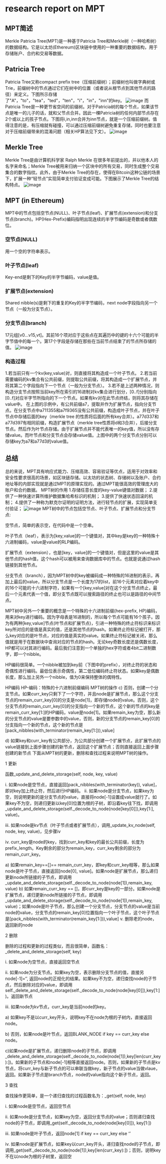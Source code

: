 # research report on MPT
## MPT简述
Merkle Patricia Tree(MPT)是一种基于Patricia Tree和Merkle树（一种哈希树）的数据结构。它是以太坊(Ethereum)区块链中使用的一种重要的数据结构，用于存储账户、合约和交易等数据。
## Patricia Tree
Patricia Tree又称compact prefix tree（压缩前缀树）；前缀树也叫做字典树或Trie，前缀树中的节点通过它们在树中的位置（或者说从根节点到其他节点的路径）来定义。下图所示存储了"A"，"to"，"tea"，"ted"，"ten"，"i"，"in"，"inn"的key。
![image](https://github.com/Ashl703/group-xx/assets/138503504/2b6ecbb2-caa7-4336-9851-7c339a325740)
而Patricia Tree是一种更节省空间的前缀树。对于Patricia树的每个节点，如果该节点是唯一的儿子的话，就和父节点合并。因此一棵Patricia树的任何内部节点存在2个或以上的孩子节点。下图将i,in,inn合并为inn节点，就是一个压缩前缀树。值得注意的是，有压缩就有碰撞，可以通过压缩前缀树避免重复存储，同时也要注意对于压缩前缀带来的混淆问题（相关HP算法见下文）。
![image](https://github.com/Ashl703/group-xx/assets/138503504/4dcad541-df12-4ce2-aa47-c9d77ca93827)
## Merkle Tree
Merkle Tree是由计算机科学家 Ralph Merkle 在很多年前提出的，并以他本人的名字来命名；Merkle Tree被用来归纳一个区块中的所有交易，同时生成整个交易集合的数字指纹。此外，由于Merkle Tree的存在，使得在Bitcoin这种公链的场景下，扩展一种“轻节点”实现简单支付验证变成可能。下图展示了Merkle Tree的结构特点。
![image](https://github.com/Ashl703/group-xx/assets/138503504/31a8b46a-796b-4b9a-b15d-c902ef15507a)
## MPT (in Ethereum)
MPT中的节点包括空节点(NULL)、叶子节点(leaf)、扩展节点(extension)和分支节点(branch)。HP(Hex-Prefix)编码指明出现连续的半字节编码是奇数或者偶数位。
### 空节点(NULL)
用一个空的字符串表示。
### 叶子节点(leaf)
Key-end是剩下的Key的半字节编码，value是值。
### 扩展节点(extension)
Shared nibble(s)是剩下的重复的Key的半字节编码，next node字段指向另一个节点（一般为分支节点）。
### 分支节点(branch)
17元组[v0...v15,vt]。其前16个项对应于这些点在其遍历中的键的十六个可能的半字节值中的每一个。第17个字段是存储在那些在当前节点结束了的节点所存储的值。
![image](https://github.com/Ashl703/group-xx/assets/138503504/04e20deb-9f9e-4bae-9046-98ebbe30af0a)
### 构造过程
1.若当前只有一个kv(key,value)对，则直接将其构造成一个叶子节点。
2.若当前需要编码的kv集合有公共前缀，则提取公共前缀，将其构造成一个扩展节点，并将其第二个字段指向下一个节点（一般为分支节点）。
3.若不是上述两种情况，则构造分支节点按照当前key所在索引的16进制对kv集合进行划分，[0..f]分别指向[0..f]对应半字节所指向的下一个节点。如果有kv对在此节点终结，则将其存储在value中。
在上图的示例中，有公共前缀a7，提取并作为扩展节点，指向分支节点。在分支节点中a711355和a7f9365没有公共前缀，构造成叶子节点，并在叶子节点中存储后面的key（merkle tree 的性质将后面的所有key合并）。a77d337和a77d397有相同前缀，构造扩展节点（merkle tree性质将d和3合并），后接分支节点。然后作为叶节点存储。由于扩展节点并不能代表唯一的key值，所以没有存储value。而叶节点和分支节点会存储value值。上图中的两个分支节点分别可以存储key为a7和a77d3的value值。
## 总结
总的来说，MPT具有响应式能力、压缩高效、容易验证等优点，适用于对效率和安全性要求很高的场景，如区块链存储。以太坊的状态树、存储树以及账户、合约地址等的内部实现就是通过MPT的原理实现的。通过MPT能很高效的管理庞大的账户和合约数据。
MPT树的作用 1.存储任意长度的key-value键值对数据； 2.提供了一种快速计算所维护数据集哈希标识的机制； 3.提供了快速状态回滚的机制； 4.提供了一种称为默克尔证明的证明方法，进行轻节点的扩展，实现简单支付验证；
![image](https://github.com/Ashl703/group-xx/assets/138503504/b167d5d2-1ee5-4ef4-8b50-4139cb27b522)
MPT树中的节点包括空节点、叶子节点、扩展节点和分支节点:

空节点，简单的表示空，在代码中是一个空串。

叶子节点（leaf），表示为[key,value]的一个键值对，其中key是key的一种特殊十六进制编码，value是value的RLP编码。

扩展节点（extension），也是[key，value]的一个键值对，但是这里的value是其他节点的hash值，这个hash可以被用来查询数据库中的节点。也就是说通过hash链接到其他节点。

分支节点（branch），因为MPT树中的key被编码成一种特殊的16进制的表示，再加上最后的value，所以分支节点是一个长度为17的list，前16个元素对应着key中的16个可能的十六进制字符，如果有一个[key,value]对在这个分支节点终止，最后一个元素代表一个值，即分支节点既可以搜索路径的终止也可以是路径的中间节点。

MPT树中另外一个重要的概念是一个特殊的十六进制前缀(hex-prefix, HP)编码，用来对key进行编码。因为字母表是16进制的，所以每个节点可能有16个孩子。因为有两种[key,value]节点(叶节点和扩展节点)，引进一种特殊的终止符标识来标识key所对应的是值是真实的值，还是其他节点的hash。如果终止符标记被打开，那么key对应的是叶节点，对应的值是真实的value。如果终止符标记被关闭，那么值就是用于在数据块中查询对应的节点的hash。无论key奇数长度还是偶数长度，HP都可以对其进行编码。最后我们注意到一个单独的hex字符或者4bit二进制数字，即一个nibble。

HP编码很简单。一个nibble被加到key前（下图中的prefix），对终止符的状态和奇偶性进行编码。最低位表示奇偶性，第二低位编码终止符状态。如果key是偶数长度，那么加上另外一个nibble，值为0来保持整体的偶特性。

HP编码 HP-编码：特殊的十六进制前缀编码
MPT树的操作
c) 否则，创建一个分支节点。如果curr_key只剩下了一个字符，并且node是扩展节点，那么这个分支节点的remain_curr_key[0]的分支是node[1]，即存储node的value。否则，这个分支节点的remain_curr_key[0]的分支指向一个新的节点，这个新的节点的key是remain_curr_key[1:]的HP编码，value是node[1]。如果remain_key为空，那么新的分支节点的value是要参数中的value，否则，新的分支节点的remain_key[0]的分支指向一个新的节点，这个新的节点是[pack_nibbles(with_terminator(remain_key[1:])),value]

d) 如果key和curr_key有公共部分，为公共部分创建一个扩展节点，此扩展节点的value链接到上面步骤创建的新节点，返回这个扩展节点；否则直接返回上面步骤创建的新节点
下面从MPT树的更新，删除和查找过程来说明MPT树的操作。

1 更新

函数_update_and_delete_storage(self, node, key, value)

i. 如果node是空节点，直接返回[pack_nibbles(with_terminator(key)), value]，即对key加上终止符，然后进行HP编码。
ii. 如果node是分支节点，如果key为空，则说明更新的是分支节点的value，直接将node[-1]设置成value就行了。如果key不为空，则递归更新以key[0]位置为根的子树，即沿着key往下找，即调用_update_and_delete_storage(self._decode_to_node(node[key[0]]),key[1:], value)。

iii. 如果node是kv节点（叶子节点或者扩展节点），调用_update_kv_node(self, node, key, value)，见步骤iv

iv. curr_key是node的key，找到curr_key和key的最长公共前缀，长度为prefix_length。Key剩余的部分为remain_key，curr_key剩余的部分为remain_curr_key。

a) 如果remain_key==[]== remain_curr_key，即key和curr_key相等，那么如果node是叶子节点，直接返回[node[0], value]。如果node是扩展节点，那么递归更新node所链接的子节点，即调用_update_and_delete_storage(self._decode_to_node(node[1]),remain_key, value)
b) 如果remain_curr_key == []，即curr_key是key的一部分。如果node是扩展节点，递归更新node所链接的子节点，即调用_update_and_delete_storage(self._decode_to_node(node[1]),remain_key, value)；如果node是叶子节点，那么创建一个分支节点，分支节点的value是当前node的value，分支节点的remain_key[0]位置指向一个叶子节点，这个叶子节点是[pack_nibbles(with_terminator(remain_key[1:])),value]
v. 删除老的node，返回新的node

2 删除

删除的过程和更新的过程类似，而且很简单，函数名：_delete_and_delete_storage(self, key)

i. 如果node为空节点，直接返回空节点

ii. 如果node为分支节点。如果key为空，表示删除分支节点的值，直接另node[-1]=‘’, 返回node的正规化的结果。如果key不为空，递归查找node的子节点，然后删除对应的value，即调用self._delete_and_delete_storage(self._decode_to_node(node[key[0]]),key[1:])。返回新节点

iii. 如果node为kv节点，curr_key是当前node的key。

a) 如果key不是以curr_key开头，说明key不在node为根的子树内，直接返回node。

b) 否则，如果node是叶节点，返回BLANK_NODE if key == curr_key else node。

c)如果node是扩展节点，递归删除node的子节点，即调用_delete_and_delete_storage(self._decode_to_node(node[1]),key[len(curr_key):])。如果新的子节点和node[-1]相等直接返回node。否则，如果新的子节点是kv节点，将curr_key与新子节点的可以串联当做key，新子节点的value当做vlaue，返回。如果新子节点是branch节点，node的value指向这个新子节点，返回。

3 查找

查找操作更简单，是一个递归查找的过程函数名为：_get(self, node, key)

i. 如果node是空节点，返回空节点

ii. 如果node是分支节点，如果key为空，返回分支节点的value；否则递归查找node的子节点，即调用_get(self._decode_to_node(node[key[0]]), key[1:])

iii. 如果node是叶子节点，返回node[1] if key == curr_key else ‘’

iv. 如果node是扩展节点，如果key以curr_key开头，递归查找node的子节点，即调用_get(self._decode_to_node(node[1]),key[len(curr_key):])；否则，说明key不在以node为根的子树里，返回空

